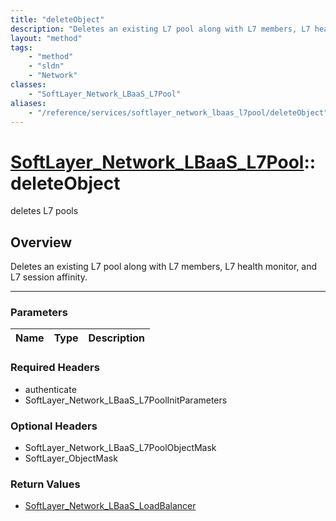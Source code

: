 ```yaml
---
title: "deleteObject"
description: "Deletes an existing L7 pool along with L7 members, L7 health monitor, and L7 session affinity."
layout: "method"
tags:
    - "method"
    - "sldn"
    - "Network"
classes:
    - "SoftLayer_Network_LBaaS_L7Pool"
aliases:
    - "/reference/services/softlayer_network_lbaas_l7pool/deleteObject"
---
```

# [SoftLayer_Network_LBaaS_L7Pool](/reference/services/SoftLayer_Network_LBaaS_L7Pool)::deleteObject


deletes L7 pools


## Overview 
Deletes an existing L7 pool along with L7 members, L7 health monitor, and L7 session affinity. 

-----

### Parameters 
|Name | Type | Description |
| --- | --- | --- |


### Required Headers
* authenticate
* SoftLayer_Network_LBaaS_L7PoolInitParameters


### Optional Headers
* SoftLayer_Network_LBaaS_L7PoolObjectMask
* SoftLayer_ObjectMask

### Return Values
* <a href='/reference/datatypes/SoftLayer_Network_LBaaS_LoadBalancer'>SoftLayer_Network_LBaaS_LoadBalancer </a>




